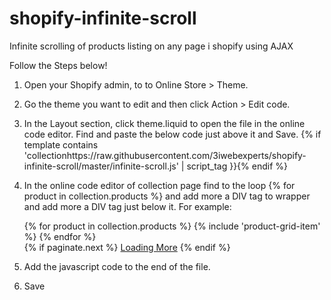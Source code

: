 # shopify-infinite-scroll
Infinite scrolling of products listing on any page i shopify using AJAX



Follow the Steps below!
1. Open your Shopify admin, to to Online Store > Theme.
2. Go the theme you want to edit and then click Action > Edit code.
3. In the Layout section, click theme.liquid to open the file in the online code editor. Find </head> and paste the below code just above it and Save.
   {% if template contains 'collectionhttps://raw.githubusercontent.com/3iwebexperts/shopify-infinite-scroll/master/infinite-scroll.js' | script_tag }}{% endif %}

3. In the online code editor of collection page find to the loop {% for product in collection.products %} and add more a DIV tag to wrapper and add more a DIV tag just below it.    For example:
    <div id="infinite-loop" >
          {% for product in collection.products %}
            {% include 'product-grid-item' %}
          {% endfor %}
    </div>
    <div id="infinite-pagination">
        {% if paginate.next %}
        <a href="{{ paginate.next.url }}">Loading More</a>
        {% endif %}  
    </div>

4. Add the javascript code to the end of the file.
    <script>
      document.addEventListener("DOMContentLoaded", function() {
        var endlessScroll = new Ajaxinate({
          container: '#Huratips-Loop',
          pagination: '#Huratips-Pagination'
        });
      });
    </script>

5. Save
